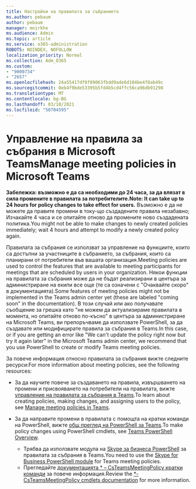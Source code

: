 ```yaml
---
title: Настройки на правилата за събранието
ms.author: pebaum
author: pebaum
manager: mnirkhe
ms.audience: Admin
ms.topic: article
ms.service: o365-administration
ROBOTS: NOINDEX, NOFOLLOW
localization_priority: Normal
ms.collection: Adm_O365
ms.custom:
- "9000734"
- "2657"
ms.openlocfilehash: 24a55417df0f89063fbdd9ade6d104be4f8ab49c
ms.sourcegitcommit: 0eb4f9bde53395b5fd4b5cd4ffc56ca96db91298
ms.translationtype: MT
ms.contentlocale: bg-BG
ms.lasthandoff: 03/10/2021
ms.locfileid: "50704595"
---
```

# <a name="manage-meeting-policies-in-microsoft-teams"></a><span data-ttu-id="ec84c-102">Управление на правила за събрания в Microsoft Teams</span><span class="sxs-lookup"><span data-stu-id="ec84c-102">Manage meeting policies in Microsoft Teams</span></span>

<span data-ttu-id="ec84c-103">**Забележка: възможно е да са необходими до 24 часа, за да влязат в сила промените в правилата за потребителите.**</span><span class="sxs-lookup"><span data-stu-id="ec84c-103">**Note: It can take up to 24 hours for policy changes to take effect for users.**</span></span> <span data-ttu-id="ec84c-104">Възможно е да не можете да правите промени в току-що създадените правила незабавно; Изчакайте 4 часа и се опитайте отново да промените ново създадената политика.</span><span class="sxs-lookup"><span data-stu-id="ec84c-104">You might not be able to make changes to newly created policies immediately; wait 4 hours and attempt to modify a newly created policy again.</span></span>

<span data-ttu-id="ec84c-105">Правилата за събрания се използват за управление на функциите, които са достъпни за участниците в събранието, за събрания, които са планирани от потребители във вашата организация.</span><span class="sxs-lookup"><span data-stu-id="ec84c-105">Meeting policies are used to control the features that are available to meeting participants for meetings that are scheduled by users in your organization.</span></span> <span data-ttu-id="ec84c-106">Някои функции на правилата за събрания може да не бъдат реализирани в центъра за администриране на екипи все още (те са означени с "Очаквайте скоро" в документацията).</span><span class="sxs-lookup"><span data-stu-id="ec84c-106">Some features of meeting policies might not be implemented in the Teams admin center yet (these are labeled "coming soon" in the documentation).</span></span> <span data-ttu-id="ec84c-107">В този случай или ако получавате съобщение за грешка като "не можем да актуализираме правилата в момента, но опитайте отново по-късно" в центъра за администриране на Microsoft Teams, ви препоръчваме да използвате PowerShell, за да създавате или модифицирате правила за събрания в Teams.</span><span class="sxs-lookup"><span data-stu-id="ec84c-107">In this case, or if you are getting an error like "We can't update the policy right now but try it again later" in the Microsoft Teams admin center, we recommend that you use PowerShell to create or modify Teams meeting policies.</span></span> 

<span data-ttu-id="ec84c-108">За повече информация относно правилата за събрания вижте следните ресурси:</span><span class="sxs-lookup"><span data-stu-id="ec84c-108">For more information about meeting policies, see the following resources:</span></span>

- <span data-ttu-id="ec84c-109">За да научите повече за създаването на правила, извършването на промени и присвояването на потребители на правилата, вижте [управление на правилата за събрания в Teams](https://docs.microsoft.com/microsoftteams/meeting-policies-in-teams).</span><span class="sxs-lookup"><span data-stu-id="ec84c-109">To learn about creating policies, making changes, and assigning users to the policy, see [Manage meeting policies in Teams](https://docs.microsoft.com/microsoftteams/meeting-policies-in-teams).</span></span>

- <span data-ttu-id="ec84c-110">За да направите промени в правилата с помощта на кратки команди на PowerShell, вижте [общ преглед на PowerShell за Teams](https://docs.microsoft.com/microsoftteams/teams-powershell-overview).</span><span class="sxs-lookup"><span data-stu-id="ec84c-110">To make policy changes using PowerShell cmdlets, see [Teams PowerShell Overview](https://docs.microsoft.com/microsoftteams/teams-powershell-overview).</span></span> 
    - <span data-ttu-id="ec84c-111">Трябва да използвате модула на [Skype за бизнеса PowerShell](https://docs.microsoft.com/skypeforbusiness/set-up-your-computer-for-windows-powershell/download-and-install-the-skype-for-business-online-connector) за правилата за събрания в Teams.</span><span class="sxs-lookup"><span data-stu-id="ec84c-111">You need to use the [Skype for Business PowerShell module](https://docs.microsoft.com/skypeforbusiness/set-up-your-computer-for-windows-powershell/download-and-install-the-skype-for-business-online-connector) for Teams meeting policies.</span></span> 
    - <span data-ttu-id="ec84c-112">Прегледайте [документацията \* – CsTeamsMeetingPolicy кратки команди](https://docs.microsoft.com/search/?search=CsTeamsMeetingPolicy&view=skype-ps) за повече информация.</span><span class="sxs-lookup"><span data-stu-id="ec84c-112">Review the [\*-CsTeamsMeetingPolicy cmdlets documentation](https://docs.microsoft.com/search/?search=CsTeamsMeetingPolicy&view=skype-ps) for more information.</span></span>

